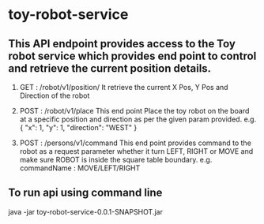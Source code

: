 # toy-robot-service

## This API endpoint provides access to the Toy robot service which provides end point to control and retrieve the current position details.

1) GET : /robot/v1/position/
   It retrieve the current X Pos, Y Pos and Direction of the robot

2) POST : /robot/v1/place
   This end point Place the toy robot on the board at a specific position and direction as per the given param provided.
    e.g. {
   "x": 1,
   "y": 1,
   "direction": "WEST"
   }

3) POST : /persons/v1/command
   This end point provides command to the robot as a request parameter whether it turn LEFT, RIGHT or MOVE and make sure ROBOT is inside the square table boundary.
   e.g. commandName : MOVE/LEFT/RIGHT

## To run api using command line
java -jar toy-robot-service-0.0.1-SNAPSHOT.jar
